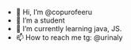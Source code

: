 - 👋 Hi, I’m @copurofeeru
- 👀 I’m a student
- 🌱 I’m currently learning java, JS.
- 📫 How to reach me tg: @urinaly

<!---
copurofeeru/copurofeeru is a ✨ special ✨ repository because its `README.md` (this file) appears on your GitHub profile.
You can click the Preview link to take a look at your changes.
--->
